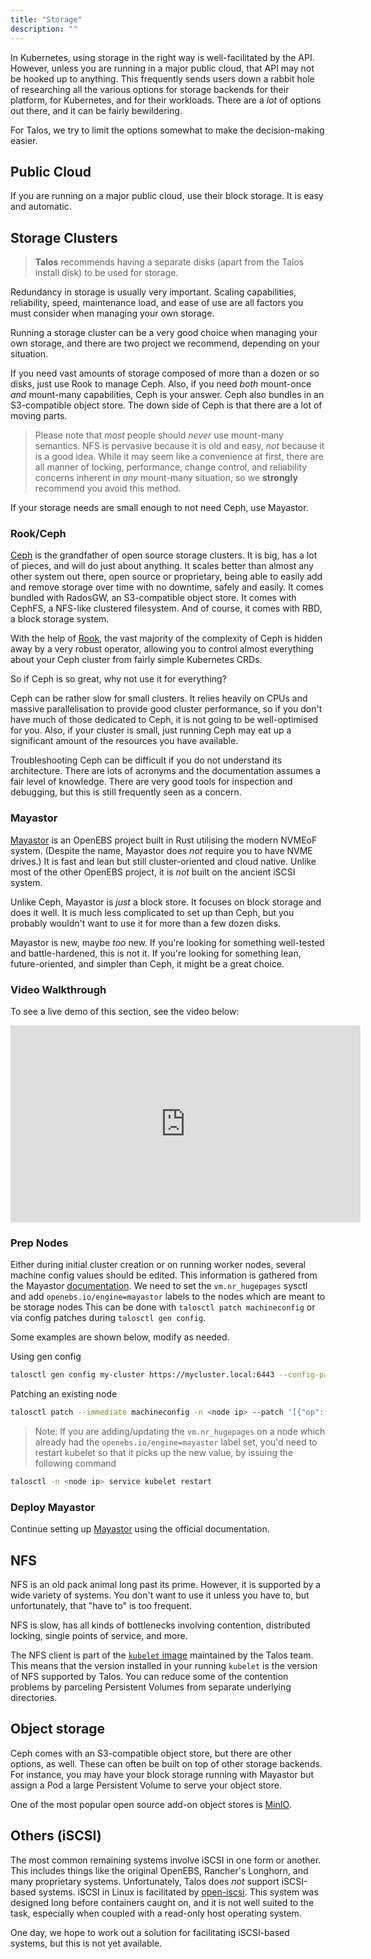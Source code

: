 ```yaml
---
title: "Storage"
description: ""
---
```


In Kubernetes, using storage in the right way is well-facilitated by the API.  
However, unless you are running in a major public cloud, that API may not be hooked up to anything.
This frequently sends users down a rabbit hole of researching all the various options for storage backends for their platform, for Kubernetes, and for their workloads.
There are a _lot_ of options out there, and it can be fairly bewildering.

For Talos, we try to limit the options somewhat to make the decision-making easier.

## Public Cloud

If you are running on a major public cloud, use their block storage.
It is easy and automatic.

## Storage Clusters

> **Talos** recommends having a separate disks (apart from the Talos install disk) to be used for storage.

Redundancy in storage is usually very important.
Scaling capabilities, reliability, speed, maintenance load, and ease of use are all factors you must consider when managing your own storage.

Running a storage cluster can be a very good choice when managing your own storage, and there are two project we recommend, depending on your situation.

If you need vast amounts of storage composed of more than a dozen or so disks, just use Rook to manage Ceph.
Also, if you need _both_ mount-once _and_ mount-many capabilities, Ceph is your answer.
Ceph also bundles in an S3-compatible object store.
The down side of Ceph is that there are a lot of moving parts.

> Please note that _most_ people should _never_ use mount-many semantics.
> NFS is pervasive because it is old and easy, _not_ because it is a good idea.
> While it may seem like a convenience at first, there are all manner of locking, performance, change control, and reliability concerns inherent in _any_ mount-many situation, so we **strongly** recommend you avoid this method.

If your storage needs are small enough to not need Ceph, use Mayastor.

### Rook/Ceph

[Ceph](https://ceph.io) is the grandfather of open source storage clusters.
It is big, has a lot of pieces, and will do just about anything.
It scales better than almost any other system out there, open source or proprietary, being able to easily add and remove storage over time with no downtime, safely and easily.
It comes bundled with RadosGW, an S3-compatible object store.
It comes with CephFS, a NFS-like clustered filesystem.
And of course, it comes with RBD, a block storage system.

With the help of [Rook](https://rook.io), the vast majority of the complexity of Ceph is hidden away by a very robust operator, allowing you to control almost everything about your Ceph cluster from fairly simple Kubernetes CRDs.

So if Ceph is so great, why not use it for everything?

Ceph can be rather slow for small clusters.
It relies heavily on CPUs and massive parallelisation to provide good cluster performance, so if you don't have much of those dedicated to Ceph, it is not going to be well-optimised for you.
Also, if your cluster is small, just running Ceph may eat up a significant amount of the resources you have available.

Troubleshooting Ceph can be difficult if you do not understand its architecture.
There are lots of acronyms and the documentation assumes a fair level of knowledge.
There are very good tools for inspection and debugging, but this is still frequently seen as a concern.

### Mayastor

[Mayastor](https://github.com/openebs/Mayastor) is an OpenEBS project built in Rust utilising the modern NVMEoF system.
(Despite the name, Mayastor does _not_ require you to have NVME drives.)
It is fast and lean but still cluster-oriented and cloud native.
Unlike most of the other OpenEBS project, it is _not_ built on the ancient iSCSI system.

Unlike Ceph, Mayastor is _just_ a block store.
It focuses on block storage and does it well.
It is much less complicated to set up than Ceph, but you probably wouldn't want to use it for more than a few dozen disks.

Mayastor is new, maybe _too_ new.
If you're looking for something well-tested and battle-hardened, this is not it.
If you're looking for something lean, future-oriented, and simpler than Ceph, it might be a great choice.

### Video Walkthrough

To see a live demo of this section, see the video below:

<iframe width="560" height="315" src="https://www.youtube.com/embed/q86Kidk81xE" frameborder="0" allow="accelerometer; autoplay; clipboard-write; encrypted-media; gyroscope; picture-in-picture" allowfullscreen></iframe>

### Prep Nodes

Either during initial cluster creation or on running worker nodes, several machine config values should be edited.
This information is gathered from the Mayastor [documentation](https://mayastor.gitbook.io/introduction/quickstart/preparing-the-cluster).
We need to set the `vm.nr_hugepages` sysctl and add `openebs.io/engine=mayastor` labels to the nodes which are meant to be storage nodes
This can be done with `talosctl patch machineconfig` or via config patches during `talosctl gen config`.

Some examples are shown below, modify as needed.

Using gen config

```bash
talosctl gen config my-cluster https://mycluster.local:6443 --config-patch '[{"op": "add", "path": "/machine/sysctls", "value": {"vm.nr_hugepages": "1024"}}, {"op": "add", "path": "/machine/kubelet/extraArgs", "value": {"node-labels": "openebs.io/engine=mayastor"}}]'
```

Patching an existing node

```bash
talosctl patch --immediate machineconfig -n <node ip> --patch '[{"op": "add", "path": "/machine/sysctls", "value": {"vm.nr_hugepages": "1024"}}, {"op": "add", "path": "/machine/kubelet/extraArgs", "value": {"node-labels": "openebs.io/engine=mayastor"}}]'
```

> Note: If you are adding/updating the `vm.nr_hugepages` on a node which already had the `openebs.io/engine=mayastor` label set, you'd need to restart kubelet so that it picks up the new value, by issuing the following command

```bash
talosctl -n <node ip> service kubelet restart
```

### Deploy Mayastor

Continue setting up [Mayastor](https://mayastor.gitbook.io/introduction/quickstart/deploy-mayastor) using the official documentation.

## NFS

NFS is an old pack animal long past its prime.
However, it is supported by a wide variety of systems.
You don't want to use it unless you have to, but unfortunately, that "have to" is too frequent.

NFS is slow, has all kinds of bottlenecks involving contention, distributed locking, single points of service, and more.

The NFS client is part of the [`kubelet` image](https://github.com/talos-systems/kubelet) maintained by the Talos team.
This means that the version installed in your running `kubelet` is the version of NFS supported by Talos.
You can reduce some of the contention problems by parceling Persistent Volumes from separate underlying directories.

## Object storage

Ceph comes with an S3-compatible object store, but there are other options, as
well.
These can often be built on top of other storage backends.
For instance, you may have your block storage running with Mayastor but assign a
Pod a large Persistent Volume to serve your object store.

One of the most popular open source add-on object stores is [MinIO](https://min.io/).

## Others (iSCSI)

The most common remaining systems involve iSCSI in one form or another.
This includes things like the original OpenEBS, Rancher's Longhorn, and many proprietary systems.
Unfortunately, Talos does _not_ support iSCSI-based systems.
iSCSI in Linux is facilitated by [open-iscsi](https://github.com/open-iscsi/open-iscsi).
This system was designed long before containers caught on, and it is not well
suited to the task, especially when coupled with a read-only host operating
system.

One day, we hope to work out a solution for facilitating iSCSI-based systems, but this is not yet available.

